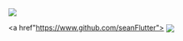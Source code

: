 
<img align="center" src="https://github-readme-stats.vercel.app/api/top-langs/?username=seanFlutter&theme=dracula" />

<a href"https://www.github.com/seanFlutter">
  <img align="center" src="https://github-readme-stats.vercel.app/api?username=seanFlutter&show_icons=true&line_height=27&count_private=true&title_color=ffffff&text_color=c9cacc&icon_color=2bbc8a&bg_color=1d1f21" />
</a>
